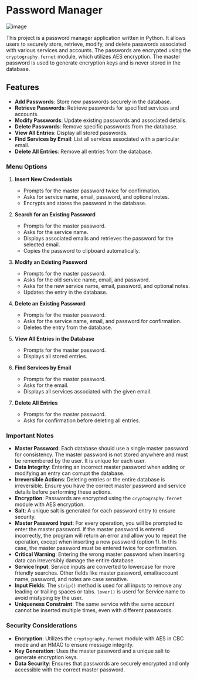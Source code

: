 # Password Manager

![image](https://github.com/user-attachments/assets/90ea5c8a-0466-4bfd-92a5-faace9f92f86)


This project is a password manager application written in Python. It allows users to securely store, retrieve, modify, and delete passwords associated with various services and accounts. The passwords are encrypted using the `cryptography.fernet` module, which utilizes AES encryption. The master password is used to generate encryption keys and is never stored in the database.

## Features

- **Add Passwords**: Store new passwords securely in the database.
- **Retrieve Passwords**: Retrieve passwords for specified services and accounts.
- **Modify Passwords**: Update existing passwords and associated details.
- **Delete Passwords**: Remove specific passwords from the database.
- **View All Entries**: Display all stored passwords.
- **Find Services by Email**: List all services associated with a particular email.
- **Delete All Entries**: Remove all entries from the database.


### Menu Options

1. **Insert New Credentials**
   - Prompts for the master password twice for confirmation.
   - Asks for service name, email, password, and optional notes.
   - Encrypts and stores the password in the database.

2. **Search for an Existing Password**
   - Prompts for the master password.
   - Asks for the service name.
   - Displays associated emails and retrieves the password for the selected email.
   - Copies the password to clipboard automatically.

3. **Modify an Existing Password**
   - Prompts for the master password.
   - Asks for the old service name, email, and password.
   - Asks for the new service name, email, password, and optional notes.
   - Updates the entry in the database.

4. **Delete an Existing Password**
   - Prompts for the master password.
   - Asks for the service name, email, and password for confirmation.
   - Deletes the entry from the database.

5. **View All Entries in the Database**
   - Prompts for the master password.
   - Displays all stored entries.

6. **Find Services by Email**
   - Prompts for the master password.
   - Asks for the email.
   - Displays all services associated with the given email.

7. **Delete All Entries**
   - Prompts for the master password.
   - Asks for confirmation before deleting all entries.

### Important Notes

- **Master Password**: Each database should use a single master password for consistency. The master password is not stored anywhere and must be remembered by the user. It is unique for each user.
- **Data Integrity**: Entering an incorrect master password when adding or modifying an entry can corrupt the database.
- **Irreversible Actions**: Deleting entries or the entire database is irreversible. Ensure you have the correct master password and service details before performing these actions.
- **Encryption**: Passwords are encrypted using the `cryptography.fernet` module with AES encryption.
- **Salt**: A unique salt is generated for each password entry to ensure security.
- **Master Password Input**: For every operation, you will be prompted to enter the master password. If the master password is entered incorrectly, the program will return an error and allow you to repeat the operation, except when inserting a new password (option 1). In this case, the master password must be entered twice for confirmation.
- **Critical Warning**: Entering the wrong master password when inserting data can irreversibly damage the entire database.
- **Service Input**: Service inputs are converted to lowercase for more friendly searches. Other fields like master password, email/account name, password, and notes are case sensitive.
- **Input Fields**: The `strip()` method is used for all inputs to remove any leading or trailing spaces or tabs. `lower()` is userd for Service name to avoid mistyping by the user.
- **Uniqueness Constraint**: The same service with the same account cannot be inserted multiple times, even with different passwords.


### Security Considerations

- **Encryption**: Utilizes the `cryptography.fernet` module with AES in CBC mode and an HMAC to ensure message integrity.
- **Key Generation**: Uses the master password and a unique salt to generate encryption keys.
- **Data Security**: Ensures that passwords are securely encrypted and only accessible with the correct master password.
